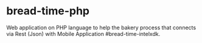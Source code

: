 # bread-time-php

Web application on PHP language to help the bakery process that connects via Rest (Json) with Mobile Application #bread-time-intelxdk.
